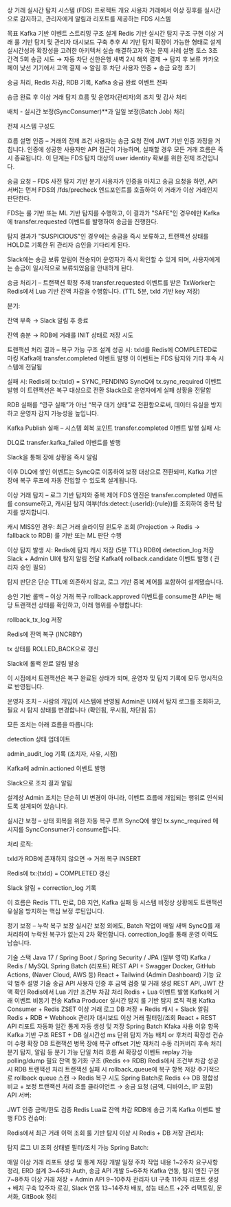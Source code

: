 상 거래 실시간 탐지 시스템 (FDS)
프로젝트 개요
사용자 거래에서 이상 징후를 실시간으로 감지하고, 관리자에게 알림과 리포트를 제공하는 FDS 시스템

목표
Kafka 기반 이벤트 스트리밍 구조 설계
Redis 기반 실시간 탐지 구조 구현
이상 거래 룰 기반 탐지 및 관리자 대시보드 구축
추후 AI 기반 탐지 확장이 가능한 형태로 설계
실시간성과 확장성을 고려한 아키텍처 실습
해결하고자 하는 문제
사례	설명
토스	3초 간격 5회 송금 시도 → 자동 차단
신한은행	새벽 2시 해외 결제 → 탐지 후 보류
카카오페이	낯선 기기에서 고액 결제 → 알림 후 차단
사용자 인증 + 송금 요청 초기

송금 처리, Redis 차감, RDB 기록, Kafka 송금 완료 이벤트 전파

송금 완료 후 이상 거래 탐지 흐름 및 운영자(관리자)의 조치 및 감사 처리

배치 - 실시간 보정(SyncConsumer)**과 일일 보정(Batch Job) 처리

전체 시스템 구성도

흐름 설명
인증 – 거래의 전제 조건
사용자는 송금 요청 전에 JWT 기반 인증 과정을 거칩니다.
인증에 성공한 사용자만 API 접근이 가능하며, 실패할 경우 모든 거래 흐름은 즉시 종료됩니다.
이 단계는 FDS 탐지 대상의 user identity 확보를 위한 전제 조건입니다.

송금 요청 – FDS 사전 탐지 기반 분기
사용자가 인증을 마치고 송금 요청을 하면,
API 서버는 먼저 FDS의 /fds/precheck 엔드포인트를 호출하여
이 거래가 이상 거래인지 판단한다.

FDS는 룰 기반 또는 ML 기반 탐지를 수행하고,
이 결과가 "SAFE"인 경우에만 Kafka에 transfer.requested 이벤트를 발행하여 송금을 진행한다.

탐지 결과가 "SUSPICIOUS"인 경우에는 송금을 즉시 보류하고,
트랜잭션 상태를 HOLD로 기록한 뒤 관리자 승인을 기다리게 된다.

Slack에는 송금 보류 알림이 전송되어 운영자가 즉시 확인할 수 있게 되며,
사용자에게는 송금이 일시적으로 보류되었음을 안내하게 된다.

송금 처리기 – 트랜잭션 확정 주체
transfer.requested 이벤트를 받은 TxWorker는
Redis에서 Lua 기반 잔액 차감을 수행합니다. (TTL 5분, txId 기반 key 저장)

분기:

잔액 부족 → Slack 알림 후 종료

잔액 충분 → RDB에 거래를 INIT 상태로 저장 시도

트랜잭션 처리 결과 – 복구 가능 구조 설계
성공 시:
txId를 Redis에 COMPLETED로 마킹
Kafka에 transfer.completed 이벤트 발행
이 이벤트는 FDS 탐지와 기타 후속 시스템에 전달됨

실패 시:
Redis에 tx:{txId} = SYNC_PENDING
SyncQ에 tx.sync_required 이벤트 발행
이 트랜잭션은 복구 대상으로 전환
Slack으로 운영자에게 실패 상황을 전달함

RDB 실패를 “영구 실패”가 아닌 “복구 대기 상태”로 전환함으로써,
데이터 유실을 방지하고 운영자 감지 가능성을 높입니다.

Kafka Publish 실패 – 시스템 회복 포인트
transfer.completed 이벤트 발행 실패 시:

DLQ로 transfer.kafka_failed 이벤트를 발행

Slack을 통해 장애 상황을 즉시 알림

이후 DLQ에 쌓인 이벤트는 SyncQ로 이동하여
보정 대상으로 전환되며, Kafka 기반 장애 복구 루프에 자동 진입할 수 있도록 설계됩니다.

이상 거래 탐지 – 로그 기반 탐지와 중복 제어
FDS 엔진은 transfer.completed 이벤트를 consume하고,
캐시된 탐지 여부(fds:detect:{userId}:{rule})를 조회하여 중복 탐지를 방지합니다.

캐시 MISS인 경우:
최근 거래 슬라이딩 윈도우 조회 (Projection → Redis → fallback to RDB)
룰 기반 또는 ML 판단 수행

이상 탐지 발생 시:
Redis에 탐지 캐시 저장 (5분 TTL)
RDB에 detection_log 저장
Slack + Admin UI에 탐지 알림 전달
Kafka에 rollback.candidate 이벤트 발행 ( 관리자 승인 필요)

탐지 판단은 단순 TTL에 의존하지 않고, 로그 기반 중복 제어를 포함하여 설계됐습니다.

승인 기반 롤백 – 이상 거래 복구
rollback.approved 이벤트를 consume한 API는 해당 트랜잭션 상태를 확인하고, 아래 행위를 수행합니다:

rollback_tx_log 저장

Redis에 잔액 복구 (INCRBY)

tx 상태를 ROLLED_BACK으로 갱신

Slack에 롤백 완료 알림 발송

이 시점에서 트랜잭션은 복구 완료된 상태가 되며,
운영자 및 탐지 기록에 모두 명시적으로 반영됩니다.

운영자 조치 – 사람의 개입이 시스템에 반영됨
Admin은 UI에서 탐지 로그를 조회하고,
필요 시 탐지 상태를 변경합니다 (확인됨, 무시됨, 차단됨 등)

모든 조치는 아래 흐름을 따릅니다:

detection 상태 업데이트

admin_audit_log 기록 (조치자, 사유, 시점)

Kafka에 admin.actioned 이벤트 발행

Slack으로 조치 결과 알림

설계상 Admin 조치는 단순히 UI 변경이 아니라,
이벤트 흐름에 개입되는 행위로 인식되도록 설계되어 있습니다.

실시간 보정 – 상태 회복을 위한 자동 복구 루프
SyncQ에 쌓인 tx.sync_required 메시지를 SyncConsumer가 consume합니다.

처리 로직:

txId가 RDB에 존재하지 않으면 → 거래 복구 INSERT

Redis에 tx:{txId} = COMPLETED 갱신

Slack 알림 + correction_log 기록

이 흐름은 Redis TTL 만료, DB 지연, Kafka 실패 등
시스템 비정상 상황에도 트랜잭션 유실을 방지하는 핵심 보정 루틴입니다.

정기 보정 – 누락 복구 보장
실시간 보정 외에도,
Batch 작업이 매일 새벽 SyncQ를 재처리하여
누락된 복구가 없는지 2차 확인합니다.
correction_log를 통해 운영 이력도 남습니다.

기술 스택
Java 17 / Spring Boot / Spring Security / JPA (일부 영역)
Kafka / Redis / MySQL
Spring Batch (리포트)
REST API + Swagger
Docker, GitHub Actions, (Naver Cloud, AWS 등)
React + Tailwind (Admin Dashboard)
기능 요약
범주	설명	기술
송금 API	사용자 인증 후 금액 검증 및 거래 생성	REST API, JWT
잔액 확인	Redis에서 Lua 기반 조건부 차감 처리	Redis + Lua
이벤트 발행	Kafka에 거래 이벤트 비동기 전송	Kafka Producer
실시간 탐지	룰 기반 탐지 로직 적용	Kafka Consumer + Redis ZSET
이상 거래 로그	DB 저장 + Redis 캐시 + Slack 알림	Redis + RDB + Webhook
관리자 대시보드	이상 거래 필터링/조회	React + REST API
리포트 자동화	일간 통계 자동 생성 및 저장	Spring Batch
Kfaka 사용 이유
항목	Kafka 기반 구조	REST + DB
실시간성	ms 단위 탐지 가능	배치 or 후처리
확장성	컨슈머 수평 확장	DB 트랜잭션 병목
장애 복구	offset 기반 재처리	수동 리커버리
후속 처리 분기	탐지, 알림 등 분기 가능	단일 처리 흐름
AI 확장성	이벤트 replay 가능	polling/dump 필요
잔액 동기화 구조 (Redis ↔ RDB)
Redis에서 조건부 차감
성공 시 RDB 트랜잭션 처리
트랜잭션 실패 시 rollback_queue에 복구 항목 저장
주기적으로 rollback queue 스캔 → Redis 복구 시도
Spring Batch로 Redis ↔ DB 정합성 비교 + 보정
트랜잭션 처리 흐름
클라이언트 → 송금 요청 (금액, 디바이스, IP 포함) API 서버:

JWT 인증
금액/한도 검증
Redis Lua로 잔액 차감
RDB에 송금 기록
Kafka 이벤트 발행
FDS 컨슈머:

Redis에서 최근 거래 이력 조회
룰 기반 탐지
이상 시 Redis + DB 저장
관리자:

탐지 로그 UI 조회
상태별 필터/조치 가능
Spring Batch:

매일 이상 거래 리포트 생성 및 통계 저장
개발 일정
주차	작업 내용
1~2주차	요구사항 정리, ERD 설계
3~4주차	Auth, 송금 API 개발
5~6주차	Kafka 연동, 탐지 엔진 구현
7~8주차	이상 거래 저장 + Admin API
9~10주차	관리자 UI 구축
11주차	리포트 생성 + 배치 구축
12주차	로깅, Slack 연동
13~14주차	배포, 성능 테스트
+2주	리팩토링, 문서화, GitBook 정리

